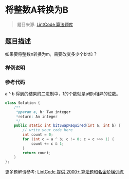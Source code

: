 # 将整数A转换为B
 > 题目来源: [LintCode 算法题库](https://www.lintcode.com/problem/flip-bits/?utm_source=sc-github-wzz)
 ## 题目描述
 如果要将整数n转换为m，需要改变多少个bit位？
 ### 样例说明
 
 ### 参考代码
 a ^ b 得到的结果的二进制中，1的个数就是a和b相异的位数。
```java
class Solution {
    /**
     *@param a, b: Two integer
     *return: An integer
     */
    public static int bitSwapRequired(int a, int b) {
        // write your code here
        int count = 0;  
        for (int c = a ^ b; c != 0; c = c >>> 1) {
            count += c & 1;
        }
        return count;
    }
};
```
 更多题解请参考: [LintCode 提供 2000+ 算法题和名企阶梯训练](https://www.lintcode.com/problem/?utm_source=sc-github-wzz)